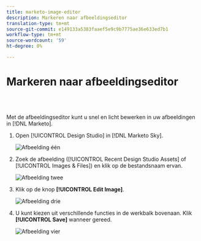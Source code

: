 ```yaml
---
title: marketo-image-editor
description: Markeren naar afbeeldingseditor
translation-type: tm+mt
source-git-commit: e149133a5383faaef5e9c9b7775ae36e633ed7b1
workflow-type: tm+mt
source-wordcount: '59'
ht-degree: 0%

---
```



# Markeren naar afbeeldingseditor

<br> 

Met de afbeeldingseditor kunt u snel en licht bewerken in uw afbeeldingen in [!DNL Marketo].

1. Open [!UICONTROL Design Studio] in [!DNL Marketo Sky].

   ![Afbeelding één](/help/sky/assets/design-studio/marketo-image-editor/marketo-image-editor-1.png)

1. Zoek de afbeelding ([!UICONTROL Recent Design Studio Assets] of [!UICONTROL Images & Files]) en klik op de bestandsnaam ervan.

   ![Afbeelding twee](/help/sky/assets/design-studio/marketo-image-editor/marketo-image-editor-2.png)

1. Klik op de knop **[!UICONTROL Edit Image]**.

   ![Afbeelding drie](/help/sky/assets/design-studio/marketo-image-editor/marketo-image-editor-3.png)

1. U kunt kiezen uit verschillende functies in de werkbalk bovenaan. Klik **[!UICONTROL Save]** wanneer gereed.

   ![Afbeelding vier](/help/sky/assets/design-studio/marketo-image-editor/marketo-image-editor-4.png)